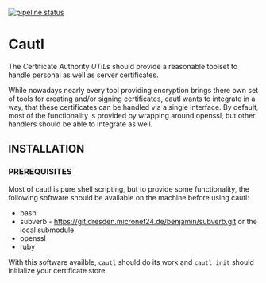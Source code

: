 [![pipeline status](https://git.dresden.micronet24.de/benjamin/cautl/badges/master/pipeline.svg)](https://git.dresden.micronet24.de/benjamin/cautl/commits/master)

# Cautl #

The *C*ertificate *A*uthority *UT*i*L*s should provide a reasonable toolset
to handle personal as well as server certificates.

While nowadays nearly every tool providing encryption brings there own set
of tools for creating and/or signing certificates, cautl wants to integrate
in a way, that these certificates can be handled via a single interface.
By default, most of the functionality is provided by wrapping around openssl,
but other handlers should be able to integrate as well.

## INSTALLATION ##

### PREREQUISITES ###

Most of cautl is pure shell scripting, but to provide some functionality, the
following software should be available on the machine before using cautl:

* bash
* subverb - https://git.dresden.micronet24.de/benjamin/subverb.git or the local submodule
* openssl
* ruby

With this software availble, `cautl` should do its work and `cautl init` should initialize
your certificate store.
